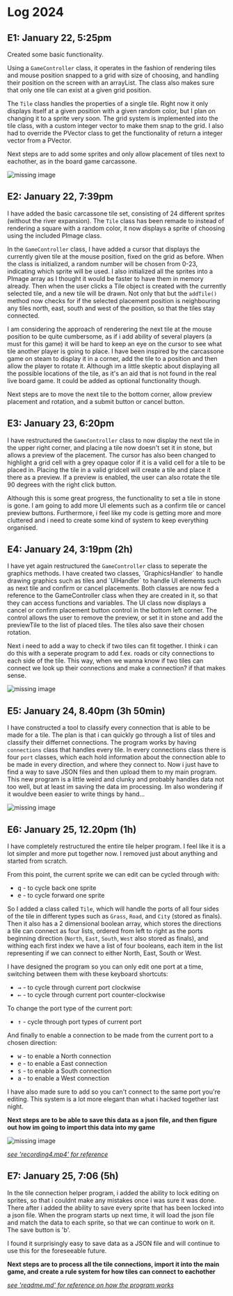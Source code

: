 # Log 2024

## E1: January 22, 5:25pm
Created some basic functionality. 

Using a `GameController` class, it operates in the fashion of rendering tiles and mouse position snapped to a grid with size of choosing, and handling their position on the screen with an arrayList. The class also makes sure that only one tile can exist at a given grid position.

The `Tile` class handles the properties of a single tile. Right now it only displays itself at a given position with a given random color, but I plan on changing it to a sprite very soon. The grid system is implemented into the tile class, with a custom integer vector to make them snap to the grid. I also had to override the PVector class to get the functionality of return a integer vector from a PVector.

Next steps are to add some sprites and only allow placement of tiles next to eachother, as in the board game carcassone.

![missing image](https://github.com/SolidSoups/Processing-Carcassone/blob/main/captures/Capture1.PNG "Basic functionality such as adding tiles.")

## E2: January 22, 7:39pm
I have added the basic carcassone tile set, consisting of 24 different sprites (without the river expansion). The `Tile` class has been remade to instead of rendering a square with a random color, it now displays a sprite of choosing using the included PImage class. 

In the `GameController` class, I have added a cursor that displays the currently given tile at the mouse position, fixed on the grid as before. When the class is initialized, a random number will be chosen from 0-23, indicating which sprite will be used. I also initialized all the sprites into a PImage array as I thought it would be faster to have them in memory already. Then when the user clicks a Tile object is created with the currently selected tile, and a new tile will be drawn. Not only that but the `addTile()` method now checks for if the selected placement position is neighbouring any tiles north, east, south and west of the position, so that the tiles stay connected.

I am considering the approach of renderering the next tile at the mouse position to be quite cumbersome, as if i add ability of several players (a must for this game) it will be hard to keep an eye on the cursor to see what tile another player is going to place. I have been inspired by the carcassone game on steam to display it in a corner, add the tile to a position and then allow the player to rotate it. Although im a little skeptic about displaying all the possible locations of the tile, as it's an aid that is not found in the real live board game. It could be added as optional functionality though.

Next steps are to move the next tile to the bottom corner, allow preview placement and rotation, and a submit button or cancel button.

## E3: January 23, 6:20pm
I have restructured the `GameController` class to now display the next tile in the upper right corner, and placing a tile now doesn't set it in stone, but allows a preview of the placement. The cursor has also been changed to highlight a grid cell with a grey opaque color if it is a valid cell for a tile to be placed in. Placing the tile in a valid gridcell will create a tile and place it there as a preview. If a preview is enabled, the user can also rotate the tile 90 degrees with the right click button. 

Although this is some great progress, the functionality to set a tile in stone is gone. I am going to add more UI elements such as a confirm tile or cancel preview buttons. Furthermore, i feel like my code is getting more and more cluttered and i need to create some kind of system to keep everything organised. 

## E4: January 24, 3:19pm (2h)
I have yet again restructured the `GameController` class to seperate the graphics methods. I have created two classes, ´GraphicsHandler´ to handle drawing graphics such as tiles and ´UIHandler´ to handle UI elements such as next tile and confirm or cancel placements. Both classes are now fed a reference to the GameController class when they are created in it, so that they can access functions and variables. The UI class now displays a cancel or confirm placement button control in the bottom left corner. The control allows the user to remove the preview, or set it in stone and add the previewTile to the list of placed tiles. The tiles also save their chosen rotation.

Next i need to add a way to check if two tiles can fit together. I think i can do this with a seperate program to add f.ex. roads or city connections to each side of the tile. This way, when we wanna know if two tiles can connect we look up their connections and make a connection? if that makes sense.

![missing image](https://github.com/SolidSoups/Processing-Carcassone/blob/main/captures/Capture2.PNG "Image showing tiles with sprites, and a cancel and confirm placement control.")

## E5: January 24, 8.40pm (3h 50min)
I have constructed a tool to classify every connection that is able to be made for a tile. The plan is that i can quickly go through a list of tiles and classify their differnet connections. The program works by having `connections` class that handles every tile. In every connections class there is four `port` classes, which each hold information about the connection able to be made in every direction, and where they connect to. Now i just have to find a way to save JSON files and then upload them to my main program. This new program is a little weird and clunky and probably handles data not too well, but at least im saving the data im processing. Im also wondering if it wouldve been easier to write things by hand...

![missing image](https://github.com/SolidSoups/Processing-Carcassone/blob/main/captures/Capture3.PNG "Program for adding connections between tiles")

## E6: January 25, 12.20pm (1h)
I have completely restructured the entire tile helper program. I feel like it is a lot simpler and more put together now. I removed just about anything and started from scratch. 

From this point, the current sprite we can edit can be cycled through with:
* <kbd>q</kbd> - to cycle back one sprite
* <kbd>e</kbd> - to cycle forward one sprite

So I added a class called `Tile`, which will handle the ports of all four sides of the tile in different types such as `Grass`, `Road`, and `City` (stored as finals). Then it also has a 2 dimensional boolean array, which stores the directions a tile can connect as four lists, ordered from left to right as the ports beginning direction (`North`, `East`, `South`, `West` also stored as finals), and withing each first index we have a list of four booleans, each item in the list representing if we can connect to either North, East, South or West.

I have designed the program so you can only edit one port at a time, switching between them with these keyboard shortcuts:
* <kbd>&rarr;</kbd> - to cycle through current port clockwise
* <kbd>&larr;</kbd> - to cycle through current port counter-clockwise


To change the port type of the current port:
* <kbd>&uarr;</kbd> - cycle through port types of current port


And finally to enable a connection to be made from the current port to a chosen direction:
* <kbd>w</kbd> - to enable a North connection
* <kbd>e</kbd> - to enable a East connection
* <kbd>s</kbd> - to enable a South connection
* <kbd>a</kbd> - to enable a West connection

I have also made sure to add so you can't connect to the same port you're editing. This system is a lot more elegant than what i hacked together last night.

**Next steps are to be able to save this data as a json file, and then figure out how im going to import this data into my game**

![missing image](https://github.com/SolidSoups/Processing-Carcassone/blob/main/captures/Capture4.PNG "TileConnectionHelperImage")

[*see 'recording4.mp4' for reference*](https://github.com/SolidSoups/Processing-Carcassone/blob/main/captures/Recording4.mp4)

## E7: January 25, 7:06 (5h)
In the tile connection helper program, i added the ability to lock editing on sprites, so that i couldnt make any mistakes once i was sure it was done. There after i added the ability to save every sprite that has been locked into a json file. When the program starts up next time, it will load the json file and match the data to each sprite, so that we can continue to work on it. The save button is 'b'. 

I found it surprisingly easy to save data as a JSON file and will continue to use this for the foreseeable future.

**Next steps are to process all the tile connections, import it into the main game, and create a rule system for how tiles can connect to eachother**

[*see 'readme.md' for reference on how the program works*](https://github.com/SolidSoups/Processing-Carcassone/tree/main/tileConnectionHelper/readme.md)